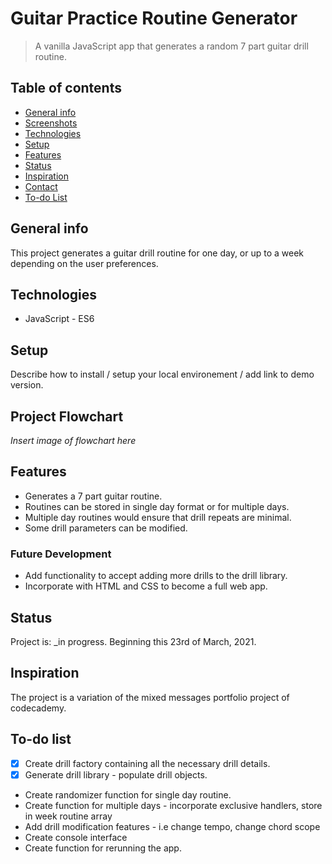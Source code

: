 # Guitar Practice Routine Generator
> A vanilla JavaScript app that generates a random 7 part guitar drill routine. 

## Table of contents
* [General info](#general-info)
* [Screenshots](#screenshots)
* [Technologies](#technologies)
* [Setup](#setup)
* [Features](#features)
* [Status](#status)
* [Inspiration](#inspiration)
* [Contact](#contact)
* [To-do List](#to-do-list)

## General info
This project generates a guitar drill routine for one day, or up to a week depending on the user preferences. 

## Technologies
* JavaScript - ES6

## Setup
Describe how to install / setup your local environement / add link to demo version.

## Project Flowchart
*Insert image of flowchart here*

## Features
* Generates a 7 part guitar routine. 
* Routines can be stored in single day format or for multiple days. 
* Multiple day routines would ensure that drill repeats are minimal.
* Some drill parameters can be modified. 

### Future Development
* Add functionality to accept adding more drills to the drill library.
* Incorporate with HTML and CSS to become a full web app.

## Status
Project is: _in progress. Beginning this 23rd of March, 2021. 

## Inspiration
The project is a variation of the mixed messages portfolio project of codecademy. 

## To-do list
* [x] Create drill factory containing all the necessary drill details. 
* [x] Generate drill library - populate drill objects.
* Create randomizer function for single day routine. 
* Create function for multiple days - incorporate exclusive handlers, store in week routine array
* Add drill modification features - i.e change tempo, change chord scope
* Create console interface
* Create function for rerunning the app. 


